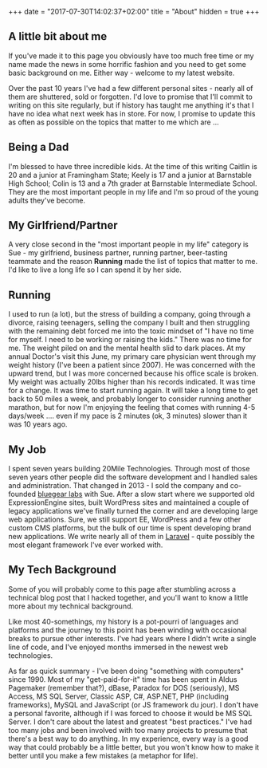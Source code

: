 +++
date = "2017-07-30T14:02:37+02:00"
title = "About"
hidden = true
+++

## A little bit about me
If you've made it to this page you obviously have too much free time or my name made the news in some horrific fashion and you need to get some basic background on me. Either way - welcome to my latest website.

Over the past 10 years I've had a few different personal sites - nearly all of them are shuttered, sold or forgotten. I'd love to promise that I'll commit to writing on this site regularly, but if history has taught me anything it's that I have no idea what next week has in store. For now, I  promise to update this as often as possible on the topics that matter to me which are ...

## Being a Dad
I'm blessed to have three incredible kids. At the time of this writing Caitlin is 20 and a junior at Framingham State; Keely is 17 and a junior at Barnstable High School; Colin is 13 and a 7th grader at Barnstable Intermediate School. They are the most important people in my life and I'm so proud of the young adults they've become.

## My Girlfriend/Partner
A very close second in the "most important people in my life" category is Sue - my girlfriend, business partner, running partner, beer-tasting teammate and the reason **Running** made the list of topics that matter to me. I'd like to live a long life so I can spend it by her side.

## Running
I used to run (a lot), but the stress of building a company, going through a divorce, raising teenagers, selling the company I built and then struggling with the remaining debt forced me into the toxic mindset of "I have no time for myself. I need to be working or raising the kids." There was no time for me. The weight piled on and the mental health slid to dark places. At my annual Doctor's visit this June, my primary care physician went through my weight history (I've been a patient since 2007). He was concerned with the upward trend, but I was more concerned because his office scale is broken. My weight was actually 20lbs higher than his records indicated. It was time for a change. It was time to start running again. It will take a long time to get back to 50 miles a week, and probably longer to consider running another marathon, but for now I'm enjoying the feeling that comes with running 4-5 days/week .... even if my pace is 2 minutes (ok, 3 minutes) slower than it was 10 years ago.

## My Job
I spent seven years building 20Mile Technologies. Through most of those seven years other people did the software development and I handled sales and administration. That changed in 2013 - I sold the company and co-founded [bluegear labs](http://bluegear.io) with Sue. After a slow start where we supported old ExpressionEngine sites, built WordPress sites and maintained a couple of legacy applications we've finally turned the corner and are developing large web applications. Sure, we still support EE, WordPress and a few other custom CMS platforms, but the bulk of our time is spent developing brand new applications. We write nearly all of them in [Laravel](http://laravel.com) - quite possibly the most elegant framework I've ever worked with.

## My Tech Background
Some of you will probably come to this page after stumbling across a technical blog post that I hacked together, and you'll want to know a little more about my technical background.

Like most 40-somethings, my history is a pot-pourri of languages and platforms and the journey to this point has been winding with occasional breaks to pursue other interests. I've had years where I didn't write a single line of code, and I've enjoyed months immersed in the newest web technologies.

As far as quick summary - I've been doing "something with computers" since 1990. Most of my "get-paid-for-it" time has been spent in Aldus Pagemaker (remember that?), dBase, Paradox for DOS (seriously), MS Access, MS SQL Server, Classic ASP, C#, ASP.NET, PHP (including frameworks), MySQL and JavaScript (or JS framework du jour).  I don't have a personal favorite, although if I was forced to choose it would be MS SQL Server. I don't care about the latest and greatest "best practices." I've had too many jobs and been involved with too many projects to presume that there's a best way to do anything. In my experience, every way is a good way that could probably be a little better, but you won't know how to make it better until you make a few mistakes (a metaphor for life).
